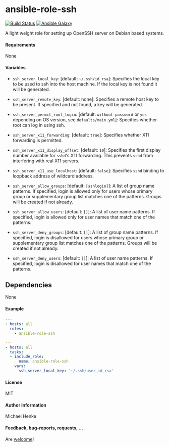 # ansible-role-ssh

[![Build Status](https://travis-ci.org/mjhenke/ansible-role-ssh.svg?branch=master)](https://travis-ci.org/mjhenke/ansible-role-ssh) [![Ansible Galaxy](http://img.shields.io/badge/ansible--galaxy-ansible--role--ssh-blue.svg)](https://galaxy.ansible.com/mjhenke/ansible-role-ssh)

A light weight role for setting up OpenSSH server on Debian based systems.

#### Requirements
None

#### Variables
* `ssh_server_local_key`: [default: `~/.ssh/id_rsa`]: Specifies the local key to be used to ssh into the host machine.  If the local key is not found it will be generated.
* `ssh_server_remote_key`: [default: none]: Specifies a remote host key to be present.  If specified and not found, a key will be generated.
* `ssh_server_permit_root_login`: [default: `without-password` or `yes` depending on OS version, see `defaults/main.yml`]: Specifies whether root can log in using ssh.

* `ssh_server_x11_forwarding`: [default: `true`]: Specifies whether X11 forwarding is permitted.
* `ssh_server_x11_display_offset`: [default: `10`]: Specifies the first display number available for `sshd`'s X11 forwarding. This prevents `sshd` from interfering with real X11 servers.
* `ssh_server_x11_use_localhost`: [default: `false`]: Specifies `sshd` binding to loopback address of wildcard address.

* `ssh_server_allow_groups`: [default: `[sshlogin]`]: A list of group name patterns. If specified, login is allowed only for users whose primary group or supplementary group list matches one of the patterns. Groups will be created if not already.
* `ssh_server_allow_users`: [default: `[]`]: A list of user name patterns. If specified, login is allowed only for user names that match one of the patterns.
* `ssh_server_deny_groups`: [default: `[]`]: A list of group name patterns. If specified, login is disallowed for users whose primary group or supplementary group list matches one of the patterns.  Groups will be created if not already.
* `ssh_server_deny_users`: [default: `[]`]: A list of user name patterns. If specified, login is disallowed for user names that match one of the patterns.

## Dependencies
None

#### Example
```yaml
---
- hosts: all
  roles:
    - ansible-role-ssh
```

```yaml
---
- hosts: all
  tasks:
  - include_role: 
      name: ansible-role-ssh
    vars:
      ssh_server_local_key: '~/.ssh/user_id_rsa'
```

#### License
MIT

#### Author Information
Michael Henke

#### Feedback, bug-reports, requests, ...
Are [welcome](https://github.com/mjhenke/ansible-role-ssh/issues)!
